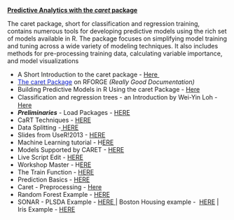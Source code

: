 <span style="text-decoration:underline;"><strong>Predictive Analytics with the <em>caret</em> package</strong></span>

The caret package, short for classification and regression training, contains numerous tools for developing predictive models using the rich set of models available in R. The package focuses on simplifying model training and tuning across a wide variety of modeling techniques. It also includes methods for pre-processing training data, calculating variable importance, and model visualizations
<ul>
	<li>A Short Introduction to the caret package - <a href="http://cran.r-project.org/web/packages/caret/vignettes/caret.pdf" target="_blank">Here </a></li>
	<li><a href="http://caret.r-forge.r-project.org/"><span style="color:#1122cc;">The caret Package</span></a> on RFORGE <em>(Really Good Documentation)</em></li>
	<li>Building Predictive Models in R Using the caret Package - <a href="http://www.jstatsoft.org/v28/i05/paper">Here</a></li>
	<li>Classiﬁcation and regression trees - an Introduction by Wei-Yin Loh - <a href="http://www.stat.wisc.edu/~loh/treeprogs/guide/wires11.pdf" target="_blank">Here</a></li>
	<li><em><strong>Preliminaries</strong> </em>- Load Packages - <a href="https://dl.dropboxusercontent.com/u/6044937/RSTATS/caret-master/caret-loadpackages.pdf" target="_blank">HERE</a></li>
	<li>CaRT Techniques - <a href="https://dl.dropboxusercontent.com/u/6044937/RSTATS/caret-master/caret-cart.pdf" target="_blank">HERE</a></li>
	<li>Data Splitting -<a href="http://caret.r-forge.r-project.org/splitting.html" target="_blank"> HERE</a></li>
	<li>Slides from UseR!2013 - <a href="http://www.edii.uclm.es/~useR-2013/Tutorials/kuhn/user_caret_2up.pdf" target="_blank">HERE</a></li>
	<li>Machine Learning tutorial - H<a href="https://dl.dropboxusercontent.com/u/6044937/RSTATS/caret%20package/MachineLearningTutorial.pdf" target="_blank">ERE</a></li>
	<li>Models Supported by CARET - <a href="http://www.edii.uclm.es/~useR-2013/Tutorials/kuhn/user_caret_2up.pdf" target="_blank">HERE</a></li>
	<li>Live Script Edit - <a href="https://dl.dropboxusercontent.com/u/6044937/RSTATS/caret-master/caret.r" target="_blank">HERE</a></li>
	<li>Workshop Master - H<a href="https://dl.dropboxusercontent.com/u/6044937/RSTATS/caret-master/caret-main.pdf" target="_blank">ERE</a></li>
	<li>The Train Function - <a href="https://dl.dropboxusercontent.com/u/6044937/RSTATS/caret-master/caret-trainfunction.pdf" target="_blank">HERE</a></li>
	<li>Prediction Basics - <a href="https://dl.dropboxusercontent.com/u/6044937/RSTATS/caret-master/caret-predictionbasics.pdf" target="_blank">HERE</a></li>
	<li>Caret - Preprocessing - <a href="https://dl.dropboxusercontent.com/u/6044937/RSTATS/caret-master/caret-preprocessing.pdf" target="_blank">Here</a></li>
	<li>Random Forest Example - <a href="https://dl.dropboxusercontent.com/u/6044937/RSTATS/caret-master/caret-preprocessing.pdf" target="_blank">HERE</a></li>
	<li>SONAR - PLSDA Example - <a href="https://dl.dropboxusercontent.com/u/6044937/RSTATS/caret-master/caret-sonar.pdf" target="_blank">HERE </a>| Boston Housing example -  <a href="https://dl.dropboxusercontent.com/u/6044937/RSTATS/caret%20package/MachineLearningTutorial.pdf" target="_blank">HERE</a> | Iris Example - <a href="https://dl.dropboxusercontent.com/u/6044937/RSTATS/caret-master/caret-irisexample1.pdf" target="_blank">HERE</a></li>
</ul>
